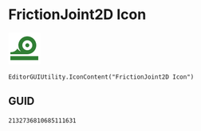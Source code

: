 # FrictionJoint2D Icon
![](/img/FrictionJoint2D%20Icon.png)

``` CSharp
EditorGUIUtility.IconContent("FrictionJoint2D Icon")
```
## GUID
```
2132736810685111631
```
